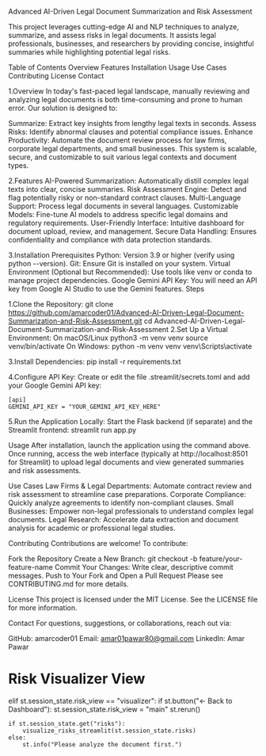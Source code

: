 Advanced AI-Driven Legal Document Summarization and Risk Assessment

This project leverages cutting-edge AI and NLP techniques to analyze, summarize, and assess risks in legal documents. It assists legal professionals, businesses, and researchers by providing concise, insightful summaries while highlighting potential legal risks.

Table of Contents
Overview
Features
Installation
Usage
Use Cases
Contributing
License
Contact


1.Overview
In today's fast-paced legal landscape, manually reviewing and analyzing legal documents is both time-consuming and prone to human error. Our solution is designed to:

Summarize: Extract key insights from lengthy legal texts in seconds.
Assess Risks: Identify abnormal clauses and potential compliance issues.
Enhance Productivity: Automate the document review process for law firms, corporate legal departments, and small businesses.
This system is scalable, secure, and customizable to suit various legal contexts and document types.


2.Features
AI-Powered Summarization: Automatically distill complex legal texts into clear, concise summaries.
Risk Assessment Engine: Detect and flag potentially risky or non-standard contract clauses.
Multi-Language Support: Process legal documents in several languages.
Customizable Models: Fine-tune AI models to address specific legal domains and regulatory requirements.
User-Friendly Interface: Intuitive dashboard for document upload, review, and management.
Secure Data Handling: Ensures confidentiality and compliance with data protection standards.

3.Installation  Prerequisites
Python: Version 3.9 or higher (verify using python --version).
Git: Ensure Git is installed on your system.
Virtual Environment (Optional but Recommended): Use tools like venv or conda to manage project dependencies.
Google Gemini API Key: You will need an API key from Google AI Studio to use the Gemini features.
Steps

1.Clone the Repository:
git clone https://github.com/amarcoder01/Advanced-AI-Driven-Legal-Document-Summarization-and-Risk-Assessment.git
cd Advanced-AI-Driven-Legal-Document-Summarization-and-Risk-Assessment
2.Set Up a Virtual Environment:
On macOS/Linux
python3 -m venv venv
source venv/bin/activate
On Windows:
python -m venv venv
venv\Scripts\activate

3.Install Dependencies:
pip install -r requirements.txt

4.Configure API Key:
Create or edit the file .streamlit/secrets.toml and add your Google Gemini API key:
```
[api]
GEMINI_API_KEY = "YOUR_GEMINI_API_KEY_HERE"
```

5.Run the Application Locally: Start the Flask backend (if separate) and the Streamlit frontend:
streamlit run app.py

Usage
After installation, launch the application using the command above. Once running, access the web interface (typically at http://localhost:8501 for Streamlit) to upload legal documents and view generated summaries and risk assessments.

Use Cases
Law Firms & Legal Departments: Automate contract review and risk assessment to streamline case preparations.
Corporate Compliance: Quickly analyze agreements to identify non-compliant clauses.
Small Businesses: Empower non-legal professionals to understand complex legal documents.
Legal Research: Accelerate data extraction and document analysis for academic or professional legal studies.

Contributing
Contributions are welcome! To contribute:

Fork the Repository
Create a New Branch:
git checkout -b feature/your-feature-name
Commit Your Changes:
Write clear, descriptive commit messages.
Push to Your Fork and Open a Pull Request
Please see CONTRIBUTING.md for more details.

License
This project is licensed under the MIT License. See the LICENSE file for more information.

Contact
For questions, suggestions, or collaborations, reach out via:

GitHub: amarcoder01
Email: amar01pawar80@gmail.com
LinkedIn: Amar Pawar

# Risk Visualizer View
elif st.session_state.risk_view == "visualizer":
    if st.button("← Back to Dashboard"):
        st.session_state.risk_view = "main"
        st.rerun()
    
    if st.session_state.get("risks"):
        visualize_risks_streamlit(st.session_state.risks)
    else:
        st.info("Please analyze the document first.")



